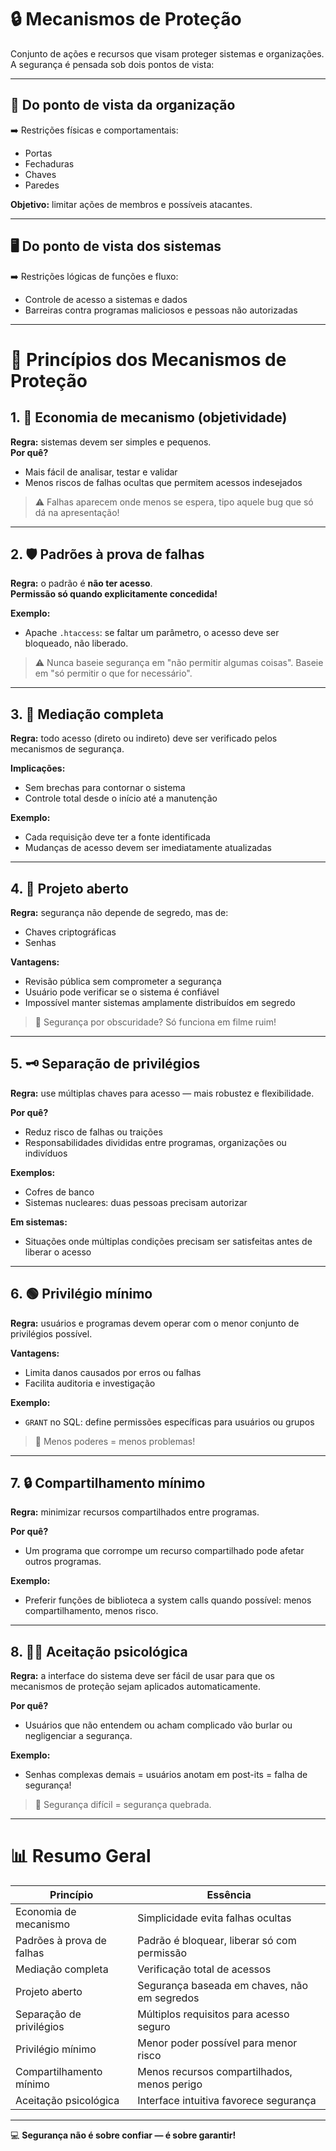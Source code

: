 # &#x1F512; Mecanismos de Proteção

Conjunto de ações e recursos que visam proteger sistemas e organizações. A segurança é pensada sob dois pontos de vista:

---

## &#x1F4BC; Do ponto de vista da organização

➡️ Restrições físicas e comportamentais:  
- Portas  
- Fechaduras  
- Chaves  
- Paredes  

**Objetivo:** limitar ações de membros e possíveis atacantes.

---

## &#x1F5A5;&#xFE0F; Do ponto de vista dos sistemas

➡️ Restrições lógicas de funções e fluxo:  
- Controle de acesso a sistemas e dados  
- Barreiras contra programas maliciosos e pessoas não autorizadas  

---

# &#x1F4DD; Princípios dos Mecanismos de Proteção

## 1. &#x1F528; Economia de mecanismo (objetividade)

**Regra:** sistemas devem ser simples e pequenos.  
**Por quê?**  
- Mais fácil de analisar, testar e validar  
- Menos riscos de falhas ocultas que permitem acessos indesejados  

> ⚠️ Falhas aparecem onde menos se espera, tipo aquele bug que só dá na apresentação!

---

## 2. &#x1F6E1;&#xFE0F; Padrões à prova de falhas

**Regra:** o padrão é **não ter acesso**.  
**Permissão só quando explicitamente concedida!**  

**Exemplo:**  
- Apache `.htaccess`: se faltar um parâmetro, o acesso deve ser bloqueado, não liberado.  

> ⚠️ Nunca baseie segurança em "não permitir algumas coisas". Baseie em "só permitir o que for necessário".

---

## 3. &#x1F511; Mediação completa

**Regra:** todo acesso (direto ou indireto) deve ser verificado pelos mecanismos de segurança.

**Implicações:**  
- Sem brechas para contornar o sistema  
- Controle total desde o início até a manutenção  

**Exemplo:**  
- Cada requisição deve ter a fonte identificada  
- Mudanças de acesso devem ser imediatamente atualizadas  

---

## 4. &#x1F4DC; Projeto aberto

**Regra:** segurança não depende de segredo, mas de:  
- Chaves criptográficas  
- Senhas  

**Vantagens:**  
- Revisão pública sem comprometer a segurança  
- Usuário pode verificar se o sistema é confiável  
- Impossível manter sistemas amplamente distribuídos em segredo  

> 🧐 Segurança por obscuridade? Só funciona em filme ruim!

---

## 5. &#x1F5DD;&#xFE0F; Separação de privilégios

**Regra:** use múltiplas chaves para acesso — mais robustez e flexibilidade.

**Por quê?**  
- Reduz risco de falhas ou traições  
- Responsabilidades divididas entre programas, organizações ou indivíduos  

**Exemplos:**  
- Cofres de banco  
- Sistemas nucleares: duas pessoas precisam autorizar  

**Em sistemas:**  
- Situações onde múltiplas condições precisam ser satisfeitas antes de liberar o acesso  

---

## 6. &#x1F7E2; Privilégio mínimo

**Regra:** usuários e programas devem operar com o menor conjunto de privilégios possível.  

**Vantagens:**  
- Limita danos causados por erros ou falhas  
- Facilita auditoria e investigação  

**Exemplo:**  
- `GRANT` no SQL: define permissões específicas para usuários ou grupos  

> 🎯 Menos poderes = menos problemas!

---

## 7. &#x1F512; Compartilhamento mínimo

**Regra:** minimizar recursos compartilhados entre programas.  

**Por quê?**  
- Um programa que corrompe um recurso compartilhado pode afetar outros programas.  

**Exemplo:**  
- Preferir funções de biblioteca a system calls quando possível: menos compartilhamento, menos risco.  

---

## 8. &#x1F9D1;&#x200D;&#x1F4BB; Aceitação psicológica

**Regra:** a interface do sistema deve ser fácil de usar para que os mecanismos de proteção sejam aplicados automaticamente.  

**Por quê?**  
- Usuários que não entendem ou acham complicado vão burlar ou negligenciar a segurança.  

**Exemplo:**  
- Senhas complexas demais = usuários anotam em post-its = falha de segurança!  

> &#x1F4A9; Segurança difícil = segurança quebrada.

---

# &#x1F4CA; Resumo Geral

| Princípio                  | Essência                                    |
| ------------------------- | ------------------------------------------ |
| Economia de mecanismo     | Simplicidade evita falhas ocultas           |
| Padrões à prova de falhas | Padrão é bloquear, liberar só com permissão |
| Mediação completa         | Verificação total de acessos                |
| Projeto aberto            | Segurança baseada em chaves, não em segredos|
| Separação de privilégios  | Múltiplos requisitos para acesso seguro     |
| Privilégio mínimo         | Menor poder possível para menor risco       |
| Compartilhamento mínimo   | Menos recursos compartilhados, menos perigo |
| Aceitação psicológica     | Interface intuitiva favorece segurança      |

---

&#x1F4BB; **Segurança não é sobre confiar — é sobre garantir!**  
